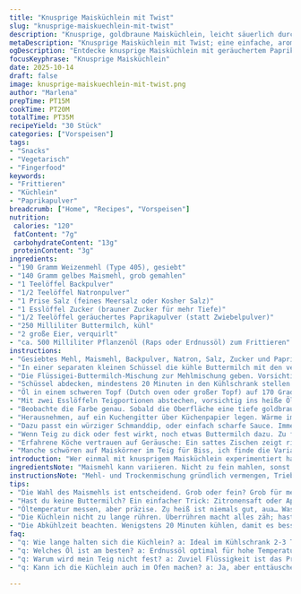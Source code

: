 ```yaml
---
title: "Knusprige Maisküchlein mit Twist"
slug: "knusprige-maiskuechlein-mit-twist"
description: "Knusprige, goldbraune Maisküchlein, leicht säuerlich durch Buttermilch, mit einem Hauch geräuchertem Paprikapulver statt Zwiebelpulver. Locker, nicht zu dick, außen knusprig innen cremig. Gesiebt, nicht zu viel gerührt, gebraten statt frittiert im Topf mit genügend Öl, um die Textur zu treffen. Küchlein ruhen 20 bis 40 Minuten im Kühlschrank, bevor sie in heißem Öl (170 Grad Celsius) ihre Farbe und den Klang bekommen. Servieren mit pikantem Dip oder klassischem Ketchup. Für mich immer ein kleiner Sonntagsfavorit, Eleganz der Einfachheit, ohne Schnickschnack, dafür mit Charakter."
metaDescription: "Knusprige Maisküchlein mit Twist; eine einfache, aromatische Delikatesse für jeden Anlass. Perfekt gebraten, knusprig und lecker."
ogDescription: "Entdecke knusprige Maisküchlein mit geräuchertem Paprika; vollmundig und ideal für einen Sonntagsbrunch oder als Snack."
focusKeyphrase: "Knusprige Maisküchlein"
date: 2025-10-14
draft: false
image: knusprige-maiskuechlein-mit-twist.png
author: "Marlena"
prepTime: PT15M
cookTime: PT20M
totalTime: PT35M
recipeYield: "30 Stück"
categories: ["Vorspeisen"]
tags:
- "Snacks"
- "Vegetarisch"
- "Fingerfood"
keywords:
- "Frittieren"
- "Küchlein"
- "Paprikapulver"
breadcrumb: ["Home", "Recipes", "Vorspeisen"]
nutrition: 
 calories: "120"
 fatContent: "7g"
 carbohydrateContent: "13g"
 proteinContent: "3g"
ingredients:
- "190 Gramm Weizenmehl (Type 405), gesiebt"
- "140 Gramm gelbes Maismehl, grob gemahlen"
- "1 Teelöffel Backpulver"
- "1/2 Teelöffel Natronpulver"
- "1 Prise Salz (feines Meersalz oder Kosher Salz)"
- "1 Esslöffel Zucker (brauner Zucker für mehr Tiefe)"
- "1/2 Teelöffel geräuchertes Paprikapulver (statt Zwiebelpulver)"
- "250 Milliliter Buttermilch, kühl"
- "2 große Eier, verquirlt"
- "ca. 500 Milliliter Pflanzenöl (Raps oder Erdnussöl) zum Frittieren"
instructions:
- "Gesiebtes Mehl, Maismehl, Backpulver, Natron, Salz, Zucker und Paprikapulver in einer mittelgroßen Schüssel zusammengeben. Mit einem Schneebesen grob vermischen, damit sich die Leichttriebe gut verteilen."
- "In einer separaten kleinen Schüssel die kühle Buttermilch mit den verquirlten Eiern vermengen, nicht zu warm und frisch, sonst verklumpt die Mischung später. Leicht rühren."
- "Die Flüssigei-Buttermilch-Mischung zur Mehlmischung geben. Vorsichtig falten, nur bis keine trockenen Stellen mehr sichtbar. Nicht zu viel rühren, sonst wird die Masse zäh."
- "Schüssel abdecken, mindestens 20 Minuten in den Kühlschrank stellen. Nutze die Zeit gut, höre das leise Summen der Küche; der Teig wird dicker und ruhiger, entwickelt Geschmack."
- "Öl in einem schweren Topf (Dutch oven oder großer Topf) auf 170 Grad Celsius erhitzen. Nicht höher, sonst erzeugst du außen zwar sofort Braun, innen aber roh."
- "Mit zwei Esslöffeln Teigportionen abstechen, vorsichtig ins heiße Öl gleiten lassen. Achtung Spritzgefahr! Nicht zu viele gleichzeitig, sonst kühlt das Öl ab und Küchlein werden fettig."
- "Beobachte die Farbe genau. Sobald die Oberfläche eine tiefe goldbraune Farbe erreicht – etwa nach 3-5 Minuten – mit einem Schaumlöffel wenden und nochmal friedlich bräunen lassen."
- "Herausnehmen, auf ein Kuchengitter über Küchenpapier legen. Wärme im Ofen (bei ca. 60 Grad) erhalten, sorgt für Knusprigkeit ohne Schwitzen."
- "Dazu passt ein würziger Schmanddip, oder einfach scharfe Sauce. Immer einmal kosten, bevor der Hunger zu groß wird."
- "Wenn Teig zu dick oder fest wirkt, noch etwas Buttermilch dazu. Zu flüssig? Mehl mehr - Körnigkeit bewahren, keinesfalls zu glatt."
- "Erfahrene Köche vertrauen auf Geräusche: Ein sattes Zischen zeigt richtige Temperatur; klingt es dumpf, schon zu kühl."
- "Manche schwören auf Maiskörner im Teig für Biss, ich finde die Variante mit geräuchertem Paprikapulver überraschend aromatisch, fast rauchig, hebt die frittierten Aromen."
introduction: "Wer einmal mit knusprigem Maisküchlein experimentiert hat, kennt das Glücksgefühl, wenn das Goldbraun beim Frittieren endlich da ist und der Duft durch die Küche wabert. Ändere Zutaten, verändere Methode, immer kommen leichte Unterschiede heraus. Für mich zeigt sich hier die Kunst: Geduld beim Ruhen, gedankliches Timing beim Frittieren, und das Ohr nahe am Öl, um das Zischen zu hören. Viel zu oft werden Teige überrührt oder zu heiß gebacken, Resultate: matschige Ecken oder verbrannte Stellen. Gedämpfte Wärme zwischendurch hält außen knackig und innen saftig – ein Spiel der Temperaturen. Meine Variante mit geräuchertem Paprikapulver ist ein Tipp, der den klassischen Zwiebelpulvergeschmack ersetzt und neu definiert, was einfache Maisküchlein können."
ingredientsNote: "Maismehl kann variieren. Nicht zu fein mahlen, sonst wird die Textur mehlig. Alternatives Maismehl aus dem Biohandel oder frisch gemahlen – wichtig ist die Körnigkeit. Wer keinen Buttermilch hat, Zitronensaft oder Apfelessig in Milch gleiten lassen; kurz stehen lassen, leicht säuerlich, schmeckt authentisch. Beim Öl: Erdnussöl hält hohe Temperaturen aus; Rapsöl ist preiswert und neutral, wichtig, nicht sparsam sein – ausreichend Öl, damit die kleinen Küchlein schwimmen können. Backpulver oder Natron ersetzt man nur zusammen, sonst fehlt der Trieb. Pass auf Zuckermenge auf – Variieren für mehr Röstnoten durch braunen Zucker oder Ahornsirup. Geräuchertes Paprikapulver ist mein Tipp, ersetzt Zwiebelpulver – nicht jeder mag, aber es öffnet Geschmackstore."
instructionsNote: "Mehl- und Trockenmischung gründlich vermengen, Triebmittel verteilen. Flüssigkeit getrennt schlagen, sorgt für luftige Bindung. Kombination nur kurz vermischen, braucht zarte Struktur, sonst dichte Teigklumpen. Kühlstellen nicht kürzen – der Teig gewinnt Ruhe, verbindet und verdickt sich, spart Spritzen beim Frittieren. Öltemperatur messen, lieber 5 Grad tiefer als höher. Küchlein vorsichtig ins Öl setzen, ohne Spritzgeräusche nervös zu werden, nach der ersten Sekunde erkennt man Optimales Zischen. Rühren nicht nötig, wenden vorsichtig – zu viel bewegt den Teig, verliert Form. Fertige Küchlein abtropfen lassen, warm stellen statt übereinander stapeln. So bleibt außen knackig, innen fluffig. Tipp: Ein kleiner Testküchlein schauen hilft Temperatur und Konsistenz zu bestätigen."
tips:
- "Die Wahl des Maismehls ist entscheidend. Grob oder fein? Grob für mehr Textur. Bio ist empfehlenswert; frisch gemahlen steigert das Aroma. Vermeide zu feines Mehl, das macht es mehlig."
- "Hast du keine Buttermilch? Ein einfacher Trick: Zitronensaft oder Apfelessig in Milch geben, kurz stehen lassen. Schmeckt leicht säuerlich und funktioniert. Spätestens am nächsten Tag nicht vergessen."
- "Öltemperatur messen, aber präzise. Zu heiß ist niemals gut, aua… Was tun? Lieber 5 Grad weniger. Ein tauglicher Test? Der Zischton beim Eintauchen. Zischend? Perfekt; dumpf? Nicht ideal."
- "Die Küchlein nicht zu lange rühren. Überrühren macht alles zäh; hast du die Struktur, dann behalte sie. Klumpen sind schlecht. Achte darauf, nur bis keine trockenen Stellen mehr sichtbar sind."
- "Die Abkühlzeit beachten. Wenigstens 20 Minuten kühlen, damit es besser aufgehen kann. Nicht kürzen. Teig frisst Zeit, aber zahlt sich aus. Kühler Teig hilft, beim Frittieren kein Öl zu spritzen."
faq:
- "q: Wie lange halten sich die Küchlein? a: Ideal im Kühlschrank 2-3 Tage. Warm machen wichtig. Frieren? Ja, aber vorsichtig. Extra knusprig nach dem Auftauen."
- "q: Welches Öl ist am besten? a: Erdnussöl optimal für hohe Temperaturen. Rapsöl? Preiswert, neutral. Andere Öle? Olivenöl? Nö, das passt nicht wirklich. Es geht nicht gut."
- "q: Warum wird mein Teig nicht fest? a: Zuviel Flüssigkeit ist das Problem. Zu wenig Mehl auch. Besser schrittweise anpassen; es gibt dafür keine festgelegte Menge. Ein kleines Testküchlein hilft."
- "q: Kann ich die Küchlein auch im Ofen machen? a: Ja, aber enttäuschend. Sie werden nicht knusprig genug. Besser frittieren. Schneller schokoladiger Duft oder gar nicht – einfach heißt manchmal beste Wahl."

---
```

